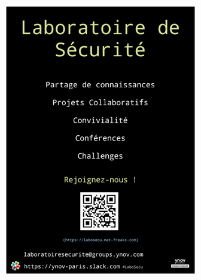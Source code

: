 ![Labo Secu Poster](https://raw.githubusercontent.com/LaboSecu/PropagandaPoster/master/Affiche.png)
